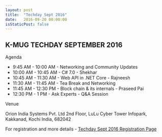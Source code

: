 ```yaml
---
layout: post
title:  "Techday Sept 2016"
date:   2016-09-20 00:00:00
isStaticPost: false
---
```

## K-MUG TECHDAY SEPTEMBER 2016

Agenda

* 9:45 AM - 10:00 AM - Networking and Community Updates
* 10:00 AM - 10:45 AM - C# 7.0 - Shekhar
* 10:45 AM - 11:30 AM - Web API in .NET Core - Rajneesh
* 11:30 AM - 11:45 AM - Tea Break and Networking
* 11:45 AM - 12:30 PM - Block chain & its internals - Praseed Pai
* 12:30 PM - 1 PM - Ask Experts - Q&A Session

Venue

Orion India Systems Pvt. Ltd
2nd Floor, LuLu Cyber Tower
Infopark, Kakkanad, Kochi
India, 682042

For registration and more details - [Techday Sept 2016 Registration Page](https://kmugtechdaysept2016.eventbrite.com)
